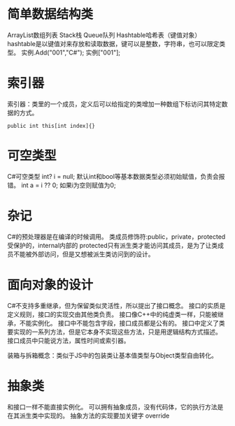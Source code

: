 # 简单数据结构类
ArrayList数组列表   Stack栈   Queue队列   Hashtable哈希表（键值对象）
hashtable是以键值对来存放和读取数据，键可以是整数，字符串，也可以限定类型。
实例.Add("001","C#");
实例["001"];

# 索引器
索引器：类里的一个成员，定义后可以给指定的类增加一种数组下标访问其特定数据的方式。
```
public int this[int index]{}
```

# 可空类型
C#可空类型 int? i = null;
默认int和bool等基本数据类型必须初始赋值，负责会报错。
int a = i ?? 0;
如果i为空则赋值为0;

# 杂记
C#的预处理器是在编译的时候调用。
类成员修饰符:public，private，protected受保护的，internal内部的
protected只有派生类才能访问其成员，是为了让类成员不能被外部访问，但是又想被派生类访问到的设计。

# 面向对象的设计
C#不支持多重继承，但为保留类似灵活性，所以提出了接口概念。
接口的实质是定义规则，接口的实现交由其他类负责。
接口像C++中的纯虚类一样，只能被继承，不能实例化。
接口中不能包含字段，接口成员都是公有的。
接口中定义了类要实现的一系列方法，但是它本身不实现这些方法，只是用逻辑结构方式描述。
接口成员中只能说方法，属性时间或索引器。

装箱与拆箱概念：类似于JS中的包装类让基本值类型与Object类型自由转化。

# 抽象类
和接口一样不能直接实例化。
可以拥有抽象成员，没有代码体，它的执行方法是在其派生类中实现的。
抽象方法的实现要加关键字 override
